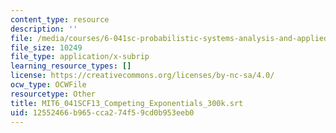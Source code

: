 ```yaml
---
content_type: resource
description: ''
file: /media/courses/6-041sc-probabilistic-systems-analysis-and-applied-probability-fall-2013/12552466b965cca274f59cd0b953eeb0_MIT6_041SCF13_Competing_Exponentials_300k.srt
file_size: 10249
file_type: application/x-subrip
learning_resource_types: []
license: https://creativecommons.org/licenses/by-nc-sa/4.0/
ocw_type: OCWFile
resourcetype: Other
title: MIT6_041SCF13_Competing_Exponentials_300k.srt
uid: 12552466-b965-cca2-74f5-9cd0b953eeb0
---
```

